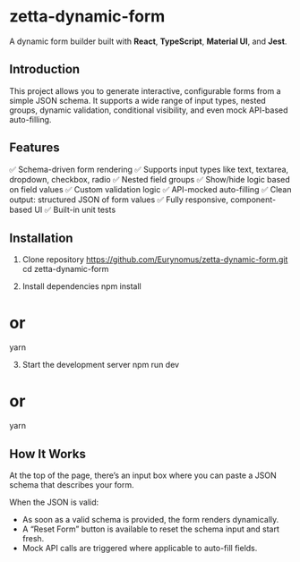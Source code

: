 # zetta-dynamic-form

A dynamic form builder built with **React**, **TypeScript**, **Material UI**, and **Jest**.

## Introduction

This project allows you to generate interactive, configurable forms from a simple JSON schema. It supports a wide range of input types, nested groups, dynamic validation, conditional visibility, and even mock API-based auto-filling.


## Features

✅ Schema-driven form rendering
✅ Supports input types like text, textarea, dropdown, checkbox, radio
✅ Nested field groups
✅ Show/hide logic based on field values
✅ Custom validation logic
✅ API-mocked auto-filling
✅ Clean output: structured JSON of form values
✅ Fully responsive, component-based UI
✅ Built-in unit tests

## Installation

1. Clone repository
https://github.com/Eurynomus/zetta-dynamic-form.git
cd zetta-dynamic-form

2. Install dependencies
npm install
# or
yarn

3. Start the development server
npm run dev
# or
yarn

## How It Works

At the top of the page, there’s an input box where you can paste a JSON schema that describes your form.

When the JSON is valid:
* As soon as a valid schema is provided, the form renders dynamically.
* A “Reset Form” button is available to reset the schema input and start fresh.
* Mock API calls are triggered where applicable to auto-fill fields.